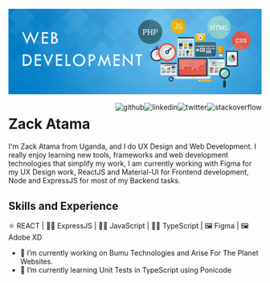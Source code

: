 ![Wed Development & UX Design](https://github.com/ZackAtama/zackatama/blob/main/assets/images/header-banner.jpg)

[<img src='https://cdn.jsdelivr.net/npm/simple-icons@3.0.1/icons/stackoverflow.svg' alt='stackoverflow' height='20' align="right">](https://stackoverflow.com/users/https://stackoverflow.com/users/9900080/zack-atama) [<img src='https://cdn.jsdelivr.net/npm/simple-icons@3.0.1/icons/twitter.svg' alt='twitter' height='20' align="right">](https://twitter.com/https://twitter.com/ZackAtama) [<img src='https://cdn.jsdelivr.net/npm/simple-icons@3.0.1/icons/linkedin.svg' alt='linkedin' height='20' align="right">](https://www.linkedin.com/in/https://www.linkedin.com/in/zack-atama-901326a5//) [<img src='https://cdn.jsdelivr.net/npm/simple-icons@3.0.1/icons/github.svg' alt='github' height='20' align="right">](https://github.com/https://github.com/ZackAtama) 

# Zack Atama
I'm Zack Atama from Uganda, and I do UX Design and Web Development. I really enjoy learning new tools, frameworks and web development technologies that simplify my work, I am currently working with Figma for my UX Design work, ReactJS and Material-UI for Frontend development, Node and ExpressJS for most of my Backend tasks.

## Skills and Experience
⚛ REACT | 👩‍💻 ExpressJS | 👩‍💻 JavaScript | 👩‍💻 TypeScript | 🖼 Figma | 🖼 Adobe XD

- 🔭 I’m currently working on Bumu Technologies and Arise For The Planet Websites. 
- 🌱 I’m currently learning Unit Tests in TypeScript using Ponicode 
 

